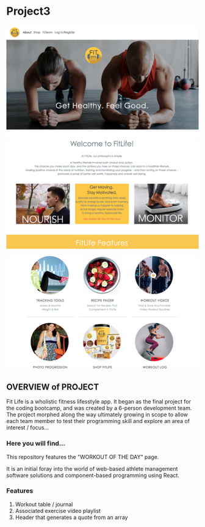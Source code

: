 # Project3

![Image of Jumbotron](https://github.com/pfrancis113/Project3/blob/master/FLJumbo.png)
<br>
![Image of Welcome](https://github.com/pfrancis113/Project3/blob/master/FLWelcome.png)

![Image of Welcome](https://github.com/pfrancis113/Project3/blob/master//FL6.png)

## OVERVIEW of PROJECT
Fit Life is a wholistic fitness lifesstyle app.  It began as the final project for the coding bootcamp, and was created by a 6-person development team. The project morphed along the way ultimately growing in scope to allow each team member to test their programming skill and explore an area of interest / focus...

### Here you will find...
This repository features the "WORKOUT OF THE DAY" page.

It is an initial foray into the world of web-based athlete management software solutions and component-based programming using React.

### Features
1. Workout table / journal 
2. Associated exercise video playlist
2. Header that generates a quote from an array
